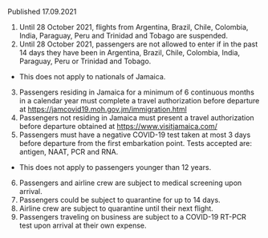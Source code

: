 Published 17.09.2021
1. Until 28 October 2021, flights from Argentina, Brazil, Chile, Colombia, India, Paraguay, Peru and Trinidad and Tobago are suspended.
2. Until 28 October 2021, passengers are not allowed to enter if in the past 14 days they have been in Argentina, Brazil, Chile, Colombia, India, Paraguay, Peru or Trinidad and Tobago.
- This does not apply to nationals of Jamaica.
3. Passengers residing in Jamaica for a minimum of 6 continuous months in a calendar year must complete a travel authorization before departure at <a href="https://jamcovid19.moh.gov.jm/immigration.html">https://jamcovid19.moh.gov.jm/immigration.html</a>
4. Passengers not residing in Jamaica must present a travel authorization before departure obtained at <a href="https://www.visitjamaica.com/">https://www.visitjamaica.com/</a>
5. Passengers must have a negative COVID-19 test taken at most 3 days before departure from the first embarkation point. Tests accepted are: antigen, NAAT, PCR and RNA.
- This does not apply to passengers younger than 12 years.
6. Passengers and airline crew are subject to medical screening upon arrival.
7. Passengers could be subject to quarantine for up to 14 days.
8. Airline crew are subject to quarantine until their next flight.
9. Passengers traveling on business are subject to a COVID-19 RT-PCR test upon arrival at their own expense.